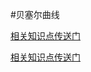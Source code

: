 #贝塞尔曲线

[相关知识点传送门](https://www.jianshu.com/p/0c9b4b681724)

[相关知识点传送门](https://www.jianshu.com/p/8f82db9556d2)

